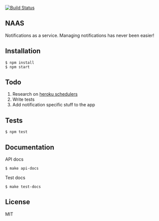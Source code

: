 [![Build Status](https://travis-ci.org/changer/naas.png)](https://travis-ci.org/changer/naas)

## NAAS

Notifications as a service. Managing notifications has never been easier!

## Installation

    $ npm install
    $ npm start

## Todo

1. Research on [heroku schedulers](https://devcenter.heroku.com/articles/scheduled-jobs-custom-clock-processes)
2. Write tests
3. Add notification specific stuff to the app

## Tests

    $ npm test

## Documentation

API docs

    $ make api-docs

Test docs

    $ make test-docs

## License
MIT
